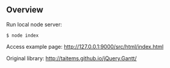 ## Overview

Run local node server:
```shell
$ node index
```

Access example page:
http://127.0.0.1:9000/src/html/index.html

Original library:
http://taitems.github.io/jQuery.Gantt/